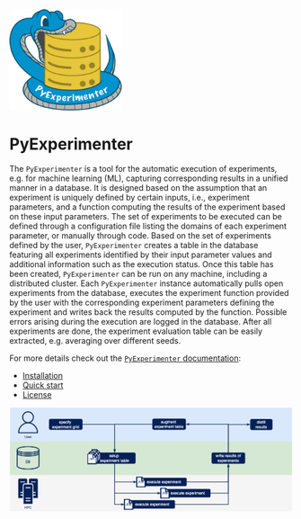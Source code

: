 <img src="docs/source/_static/py-experimenter-logo.png" alt="PyExperimenter Logo: Python biting a database" width="200px"/>

# PyExperimenter

The `PyExperimenter` is a tool for the automatic execution of experiments, e.g. for machine learning (ML), capturing corresponding results in a unified manner in a database. It is designed based on the assumption that an experiment is uniquely defined by certain inputs, i.e., experiment parameters, and a function computing the results of the experiment based on these input parameters. The set of experiments to be executed can be defined through a configuration file listing the domains of each experiment parameter, or manually through code. Based on the set of experiments defined by the user, `PyExperimenter` creates a table in the database featuring all experiments identified by their input parameter values and additional information such as the execution status. Once this table has been created, `PyExperimenter` can be run on any machine, including a distributed cluster. Each `PyExperimenter` instance automatically pulls open experiments from the database, executes the experiment function provided by the user with the corresponding experiment parameters defining the experiment and writes back the results computed by the function. Possible errors arising during the execution are logged in the database. After all experiments are done, the experiment evaluation table can be easily extracted, e.g. averaging over different seeds.

For more details check out the [`PyExperimenter` documentation](https://tornede.github.io/py_experimenter/):

- [Installation](https://tornede.github.io/py_experimenter/installation.html)
- [Quick start](https://tornede.github.io/py_experimenter/examples/example_general_usage.html)
- [License](https://tornede.github.io/py_experimenter/license.html)

![General schema of `PyExperimenter`.](docs/source/_static/workflow.png)
